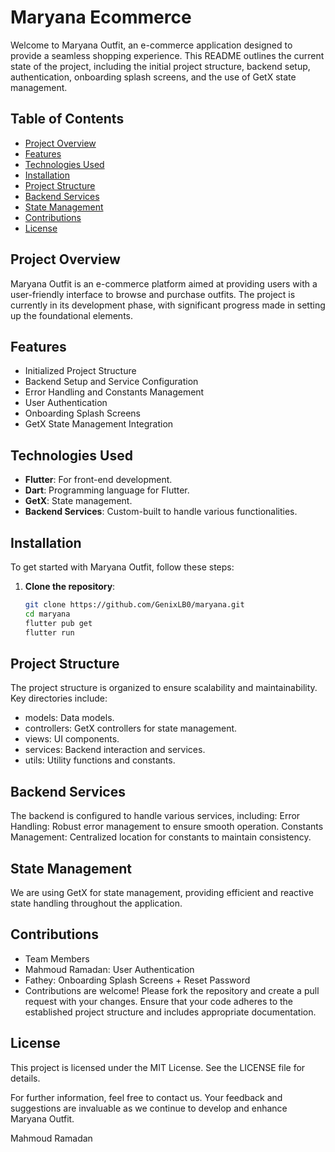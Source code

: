 # Maryana Ecommerce

Welcome to Maryana Outfit, an e-commerce application designed to provide a seamless shopping experience. This README outlines the current state of the project, including the initial project structure, backend setup, authentication, onboarding splash screens, and the use of GetX state management.

## Table of Contents
- [Project Overview](#project-overview)
- [Features](#features)
- [Technologies Used](#technologies-used)
- [Installation](#installation)
- [Project Structure](#project-structure)
- [Backend Services](#backend-services)
- [State Management](#state-management)
- [Contributions](#contributions)
- [License](#license)

## Project Overview

Maryana Outfit is an e-commerce platform aimed at providing users with a user-friendly interface to browse and purchase outfits. The project is currently in its development phase, with significant progress made in setting up the foundational elements.

## Features
- Initialized Project Structure
- Backend Setup and Service Configuration
- Error Handling and Constants Management
- User Authentication  
- Onboarding Splash Screens  
- GetX State Management Integration

## Technologies Used
- **Flutter**: For front-end development.
- **Dart**: Programming language for Flutter.
- **GetX**: State management.
- **Backend Services**: Custom-built to handle various functionalities.

## Installation

To get started with Maryana Outfit, follow these steps:

1. **Clone the repository**:
   ```bash
   git clone https://github.com/GenixLB0/maryana.git
   cd maryana
   flutter pub get
   flutter run

## Project Structure
The project structure is organized to ensure scalability and maintainability. Key directories include:

 * models: Data models.
  * controllers: GetX controllers for state management.
  * views: UI components.
  * services: Backend interaction and services.
  * utils: Utility functions and constants.

## Backend Services

The backend is configured to handle various services, including:
Error Handling: Robust error management to ensure smooth operation.
Constants Management: Centralized location for constants to maintain consistency.

## State Management
We are using GetX for state management, providing efficient and reactive state handling throughout the application.

## Contributions
* Team Members
* Mahmoud Ramadan: User Authentication
* Fathey: Onboarding Splash Screens + Reset Password
* Contributions are welcome! Please fork the repository and create a pull request with your changes. Ensure that your code adheres to the established project structure and includes appropriate documentation.

## License
This project is licensed under the MIT License. See the LICENSE file for details.

For further information, feel free to contact us. Your feedback and suggestions are invaluable as we continue to develop and enhance Maryana Outfit.

Mahmoud Ramadan


